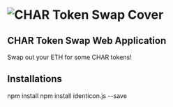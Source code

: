 # ![CHAR Token Swap Cover](/public/assets/creatives/cover.png)
## CHAR Token Swap Web Application
Swap out your ETH for some CHAR tokens!

## Installations

npm install
npm install identicon.js --save


